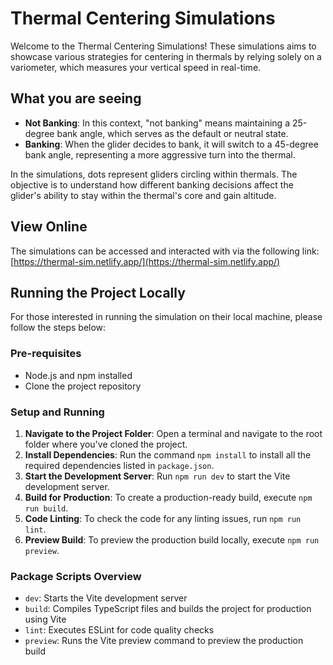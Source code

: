 # Thermal Centering Simulations

Welcome to the Thermal Centering Simulations! These simulations aims to showcase various strategies for centering in thermals by relying solely on a variometer, which measures your vertical speed in real-time.

## What you are seeing

- **Not Banking**: In this context, "not banking" means maintaining a 25-degree bank angle, which serves as the default or neutral state.
- **Banking**: When the glider decides to bank, it will switch to a 45-degree bank angle, representing a more aggressive turn into the thermal.

In the simulations, dots represent gliders circling within thermals. The objective is to understand how different banking decisions affect the glider's ability to stay within the thermal's core and gain altitude.

## View Online

The simulations can be accessed and interacted with via the following link: [https://thermal-sim.netlify.app/](https://thermal-sim.netlify.app/)

## Running the Project Locally

For those interested in running the simulation on their local machine, please follow the steps below:

### Pre-requisites

- Node.js and npm installed
- Clone the project repository

### Setup and Running

1. **Navigate to the Project Folder**: Open a terminal and navigate to the root folder where you've cloned the project.
2. **Install Dependencies**: Run the command `npm install` to install all the required dependencies listed in `package.json`.
3. **Start the Development Server**: Run `npm run dev` to start the Vite development server.
4. **Build for Production**: To create a production-ready build, execute `npm run build`.
5. **Code Linting**: To check the code for any linting issues, run `npm run lint`.
6. **Preview Build**: To preview the production build locally, execute `npm run preview`.

### Package Scripts Overview

- `dev`: Starts the Vite development server
- `build`: Compiles TypeScript files and builds the project for production using Vite
- `lint`: Executes ESLint for code quality checks
- `preview`: Runs the Vite preview command to preview the production build
